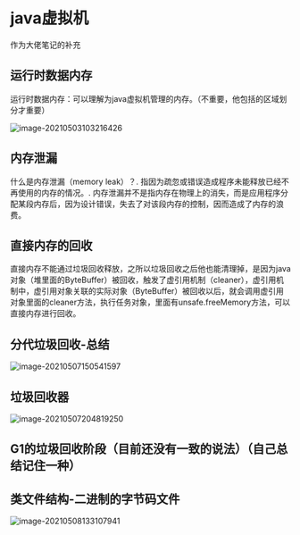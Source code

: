 # java虚拟机

作为大佬笔记的补充

## 运行时数据内存

运行时数据内存：可以理解为java虚拟机管理的内存。（不重要，他包括的区域划分才重要）

![image-20210503103216426](C:\Users\wang\AppData\Roaming\Typora\typora-user-images\image-20210503103216426.png)

## 内存泄漏

什么是内存泄漏（memory leak）？. 指因为疏忽或错误造成程序未能释放已经不再使用的内存的情况。. 内存泄漏并不是指内存在物理上的消失，而是应用程序分配某段内存后，因为设计错误，失去了对该段内存的控制，因而造成了内存的浪费。

## 直接内存的回收

直接内存不能通过垃圾回收释放，之所以垃圾回收之后他也能清理掉，是因为java对象（堆里面的ByteBuffer）被回收，触发了虚引用机制（cleaner），虚引用机制中，虚引用对象关联的实际对象（ByteBuffer）被回收以后，就会调用虚引用对象里面的cleaner方法，执行任务对象，里面有unsafe.freeMemory方法，可以直接内存进行回收。

## 分代垃圾回收-总结

![image-20210507150541597](C:\Users\wang\AppData\Roaming\Typora\typora-user-images\image-20210507150541597.png)

## 垃圾回收器

![image-20210507204819250](C:\Users\wang\AppData\Roaming\Typora\typora-user-images\image-20210507204819250.png)

## G1的垃圾回收阶段（目前还没有一致的说法）（自己总结记住一种）

## 类文件结构-二进制的字节码文件

![image-20210508133107941](C:\Users\wang\AppData\Roaming\Typora\typora-user-images\image-20210508133107941.png)
